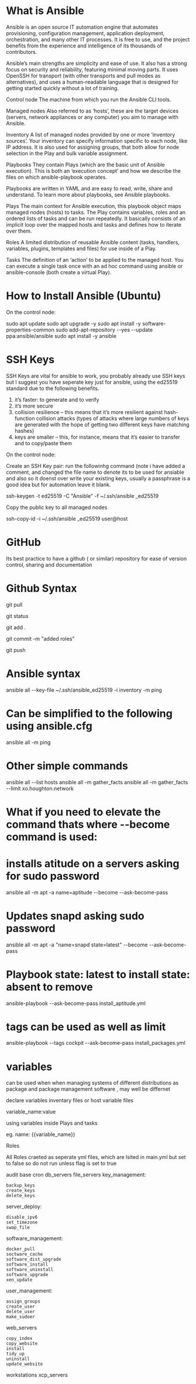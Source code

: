 
# What is Ansible

Ansible is an open source IT automation engine that automates provisioning, configuration management, application deployment, orchestration, and many other IT processes. It is free to use, and the project benefits from the experience and intelligence of its thousands of contributors.

Ansible’s main strengths are simplicity and ease of use. It also has a strong focus on security and reliability, featuring minimal moving parts. It uses OpenSSH for transport (with other transports and pull modes as alternatives), and uses a human-readable language that is designed for getting started quickly without a lot of training.

Control node
The machine from which you run the Ansible CLI tools.

Managed nodes
Also referred to as ‘hosts’, these are the target devices (servers, network appliances or any computer) you aim to manage with Ansible.

Inventory
A list of managed nodes provided by one or more ‘inventory sources’. Your inventory can specify information specific to each node, like IP address. It is also used for assigning groups, that both allow for node selection in the Play and bulk variable assignment.

Playbooks
They contain Plays (which are the basic unit of Ansible execution). This is both an ‘execution concept’ and how we describe the files on which ansible-playbook operates.

Playbooks are written in YAML and are easy to read, write, share and understand. To learn more about playbooks, see Ansible playbooks.

Plays
The main context for Ansible execution, this playbook object maps managed nodes (hosts) to tasks. The Play contains variables, roles and an ordered lists of tasks and can be run repeatedly. It basically consists of an implicit loop over the mapped hosts and tasks and defines how to iterate over them.

Roles
A limited distribution of reusable Ansible content (tasks, handlers, variables, plugins, templates and files) for use inside of a Play.

Tasks
The definition of an ‘action’ to be applied to the managed host. You can execute a single task once with an ad hoc command using ansible or ansible-console (both create a virtual Play).

# How to Install Ansible (Ubuntu)

On the control node:


sudo apt update
sudo apt upgrade -y
sudo apt install -y software-properties-common
sudo add-apt-repository --yes --update ppa:ansible/ansible
sudo apt install -y ansible


# SSH Keys

SSH Keys are vital for ansible to work, you probably already use SSH keys but I suggest you have seperate key just for ansible, using the ed25519 standard due to the following benefits.

1) it’s faster: to generate and to verify
2) it’s more secure
3) collision resilience – this means that it’s more resilient against hash-function collision attacks (types of attacks where large numbers of keys are generated with the hope of getting two different keys have matching hashes)
4) keys are smaller – this, for instance, means that it’s easier to transfer and to copy/paste them

On the control node:

Create an SSH Key pair: run the followinhg command (note  i have added a comment, and changed the file name to denote its to be used for ansiable and also so it doenst over write your existing keys, usually a passphrase is a good idea but for automation leave it blank. 

   ssh-keygen -t ed25519  -C "Ansible" -f ~/.ssh/ansible _ed25519

 Copy the public key to all managed nodes
 
   ssh-copy-id -i ~/.ssh/ansible _ed25519 user@host


# GitHub

Its best practice to have a github ( or similar) repository for  ease of version control, sharing  and documentation 

# Github Syntax

git pull 

git status

git add .

git commit -m "added roles"

git push


# Ansible syntax

ansible all --key-file ~/.ssh/ansible_ed25519 -i inventory -m ping

# Can be simplified  to the following using ansible.cfg

ansible all -m ping   

 
# Other simple commands

ansible all --list hosts
ansible all -m gather_facts
ansible all -m gather_facts --limit xo.houghton.network

# What if you need to elevate the command thats where --become command is used:

# installs atitude on a servers asking for sudo password 

ansible all -m apt -a name=aptitude --become --ask-become-pass

# Updates snapd asking  sudo password 

ansible all -m apt -a "name=snapd state=latest" --become --ask-become-pass

# Playbook state: latest to install state: absent to remove 


ansible-playbook --ask-become-pass install_aptitude.yml 

# tags can be used as well as limit 

ansible-playbook --tags cockpit --ask-become-pass install_packages.yml



# variables 

can be used when when managing systems of different distributions as package and package management software , may well be differnet  

declare variables inventary files or  host variable files 

variable_name:value


using variables inside Plays and tasks  

eg.     name: {{variable_name}}


Roles

All Roles craeted as seperate yml files, which are lsited in main.yml but set to false so do not run unless flag is set to true 

audit
base
cron
db_servers
file_servers
key_management:

	backup_keys
	create_keys
	delete_keys

server_deploy:

	disable_ipv6
	set_timezone
	swap_file

software_management:

	docker_pull
	soctware_cache
	software_dist_upgrade
	software_install
	software_uninstall
	software_upgrade
	xen_update

user_management:

	assign_groups
	create_user
	delete_user
	make_sudoer

web_servers

	copy_index
	copy_website
	install
	tidy_up
	uninstall
	update_website

workstations
xcp_servers





